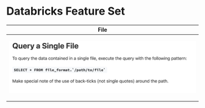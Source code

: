 # Databricks Feature Set


| File | 
|  ----------- |
| <p align="center"><img src="/images/file/qaf.png" width="700"></p> 	|
